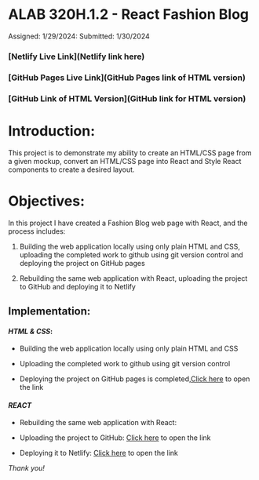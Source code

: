 # ALAB 320H.1.2 - React Fashion Blog


Assigned: 1/29/2024:
Submitted: 1/30/2024

### [Netlify Live Link](Netlify link here)

### [GitHub Pages Live Link](GitHub Pages link of HTML version)

### [GitHub Link of HTML Version](GitHub link for HTML version)

# Introduction:

This project is to demonstrate my ability to create an HTML/CSS page from a given mockup, convert an HTML/CSS page into React and Style React components to create a desired layout.

# Objectives:

In this project I have created a Fashion Blog web page with React, and the process includes:

1. Building the web application locally using only plain HTML and CSS, uploading the completed work to github using git version control and deploying the project on GitHub pages

2. Rebuilding the same web application with React, uploading the project to GitHub and deploying it to Netlify

## Implementation:

#### _HTML & CSS_:

 - Building the web application locally using only plain HTML and CSS
 
 - Uploading the completed work to github using git version control
 
 - Deploying the project on GitHub pages is completed,[Click here]() to open the link


#### _REACT_
- Rebuilding the same web application with React:

- Uploading the project to GitHub:
    [Click here]() to open the link
- Deploying it to Netlify:
    [Click here]() to open the link


_Thank you!_ 